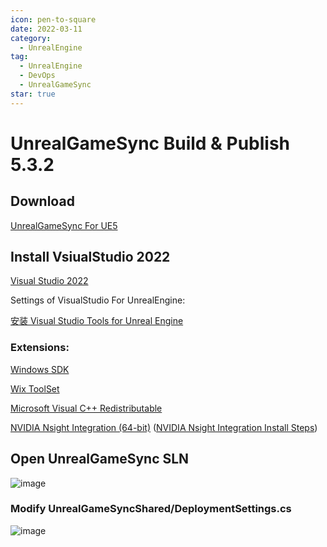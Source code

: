 ```yaml
---
icon: pen-to-square
date: 2022-03-11
category:
  - UnrealEngine
tag:
  - UnrealEngine
  - DevOps
  - UnrealGameSync
star: true
---
```


# UnrealGameSync Build & Publish 5.3.2

## Download
[UnrealGameSync For UE5](https://github.com/Jeffreytsai1004/UnrealGameSync)

## Install VsiualStudio 2022

[Visual Studio 2022](https://visualstudio.microsoft.com/zh-hans/downloads/)

Settings of VisualStudio For UnrealEngine:

[安装 Visual Studio Tools for Unreal Engine](https://learn.microsoft.com/zh-cn/visualstudio/gamedev/unreal/get-started/vs-tools-unreal-overview)

### Extensions:

[Windows SDK](https://go.microsoft.com/fwlink/?linkid=2261842)

[Wix ToolSet](https://wixtoolset.org/docs/wix3/)

[Microsoft Visual C++ Redistributable](https://aka.ms/vs/17/release/vc_redist.x64.exe)

[NVIDIA Nsight Integration (64-bit)](https://marketplace.visualstudio.com/items?itemName=NVIDIA.NvNsightToolsVSIntegration)  ([NVIDIA Nsight Integration Install Steps](https://developer.nvidia.com/gameworksdownload#?dn=nsight-visual-studio-edition-2024-1-0))

## Open UnrealGameSync SLN
![image](https://github.com/Jeffreytsai1004/Jeffreytsai1004.github.io/assets/109943015/97266ab2-7c49-48f5-b7f5-86d274e6e476)

### Modify UnrealGameSyncShared/DeploymentSettings.cs
![image](https://github.com/Jeffreytsai1004/Jeffreytsai1004.github.io/assets/109943015/a812062d-dd8f-4498-801d-4f644bfba52f)










